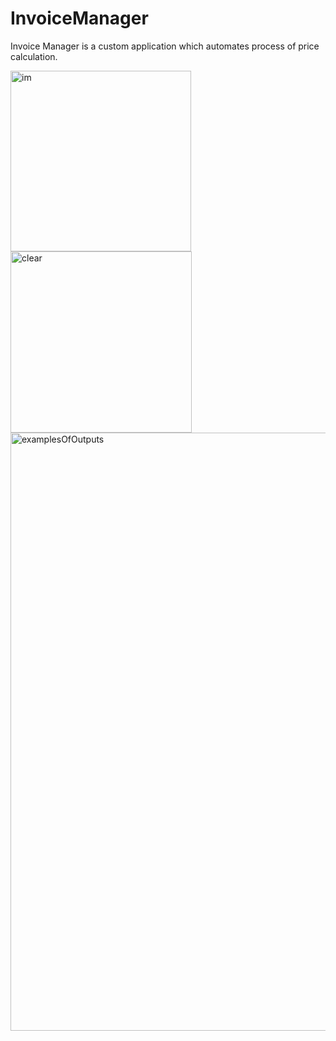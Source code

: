 # InvoiceManager

Invoice Manager is a custom application which automates process of price calculation. 

<img width="289" alt="im" src="https://user-images.githubusercontent.com/113993988/235687855-00358ffd-80fe-4a83-8118-d903b2580001.png">
<img width="290" alt="clear" src="https://user-images.githubusercontent.com/113993988/235687863-7e1d88c6-3275-46e1-a3fb-10a231715abb.png">

<img width="957" alt="examplesOfOutputs" src="https://user-images.githubusercontent.com/113993988/235686438-327b95c8-06bf-405c-acc9-6af827bb07fb.png">

